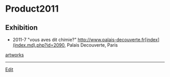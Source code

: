 # Product2011

## Exhibition

* 2011-7 "vous aves dit chimie?" http://www.palais-decouverte.fr[index](index.md).php?id=2090, Palais Decouverte, Paris

[artworks](artworks.md)





----
[Edit](https://github.com/vitroid/vitroid.github.io/edit/master/MD/Product2011.md)

